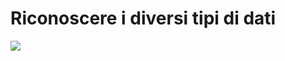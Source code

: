 # Riconoscere i diversi tipi di dati

![](../../.gitbook/assets/screenshot-learning.edx.org-2022.03.15-21\_05\_29.png)
